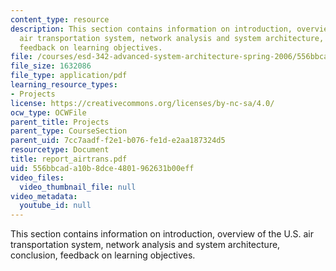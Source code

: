 ```yaml
---
content_type: resource
description: This section contains information on introduction, overview of the U.S.
  air transportation system, network analysis and system architecture, conclusion,
  feedback on learning objectives.
file: /courses/esd-342-advanced-system-architecture-spring-2006/556bbcada10b8dce4801962631b00eff_report_airtrans.pdf
file_size: 1632086
file_type: application/pdf
learning_resource_types:
- Projects
license: https://creativecommons.org/licenses/by-nc-sa/4.0/
ocw_type: OCWFile
parent_title: Projects
parent_type: CourseSection
parent_uid: 7cc7aadf-f2e1-b076-fe1d-e2aa187324d5
resourcetype: Document
title: report_airtrans.pdf
uid: 556bbcad-a10b-8dce-4801-962631b00eff
video_files:
  video_thumbnail_file: null
video_metadata:
  youtube_id: null
---
```

This section contains information on introduction, overview of the U.S. air transportation system, network analysis and system architecture, conclusion, feedback on learning objectives.